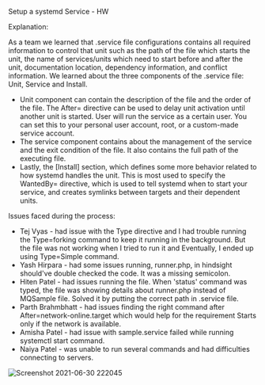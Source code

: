Setup a systemd Service - HW

Explanation:

As a team we learned that .service file configurations contains all required information to control that unit such as the path of the file which starts the unit, the name of services/units which need to start before and after the unit, documentation location, dependency information, and conflict information. We learned about the three components of the .service file: Unit, Service and Install. 
* Unit component can contain the description of the file and the order of the file. The After= directive can be used to delay unit activation until another unit is started. User will run the service as a certain user. You can set this to your personal user account, root, or a custom-made service account.
* The service component contains about the management of the service and the exit condition of the file. It also contains the full path of the executing file. 
* Lastly, the [Install] section, which defines some more behavior related to how systemd handles the unit. This is most used to specify the WantedBy= directive, which is used to tell systemd when to start your service, and creates symlinks between targets and their dependent units.

Issues faced during the process:
* Tej Vyas - had issue with the Type directive and I had trouble running the Type=forking command to keep it running in the background. But the file was not working when I tried to run it and Eventually, I ended up using Type=Simple command.
* Yash Hirpara - had some issues running, runner.php, in hindsight should've double checked the code. It was a missing semicolon.
* Hiten Patel - had issues running the file. When 'status' command was typed, the file was showing details about runner.php instead of MQSample file. Solved it by putting the correct path in .service file.
* Parth Brahmbhatt - had issues finding the right command after After=network-online.target which would help for the requirement Starts only if the network is available.
* Amisha Patel - had issue with sample.service failed while running systemctl start command.
* Naiya Patel - was unable to run several commands and had difficulties connecting to servers.

![Screenshot 2021-06-30 222045](https://user-images.githubusercontent.com/70593347/124055470-f4108080-d9f1-11eb-9f71-58baa3222cef.png)
